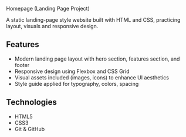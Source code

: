 Homepage (Landing Page Project)

A static landing-page style website built with HTML and CSS, practicing layout, visuals and responsive design.

## Features
- Modern landing page layout with hero section, features section, and footer  
- Responsive design using Flexbox and CSS Grid  
- Visual assets included (images, icons) to enhance UI aesthetics  
- Style guide applied for typography, colors, spacing

## Technologies
- HTML5  
- CSS3  
- Git & GitHub  
